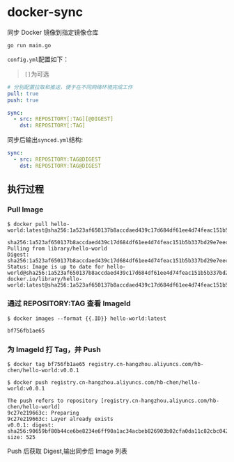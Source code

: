 # docker-sync

同步 Docker 镜像到指定镜像仓库

```shell
go run main.go
```

`config.yml`配置如下：

> `[]`为可选

```yaml
# 分别配置拉取和推送，便于在不同网络环境完成工作
pull: true
push: true

sync:
  - src: REPOSITORY[:TAG][@DIGEST]
    dst: REPOSITORY[:TAG]
```

同步后输出`synced.yml`结构:

```yaml
sync:
  - src: REPOSITORY:TAG@DIGEST
    dst: REPOSITORY:TAG@DIGEST
```

## 执行过程

### Pull Image

```shell script
$ docker pull hello-world:latest@sha256:1a523af650137b8accdaed439c17d684df61ee4d74feac151b5b337bd29e7eec

sha256:1a523af650137b8accdaed439c17d684df61ee4d74feac151b5b337bd29e7eec: Pulling from library/hello-world
Digest: sha256:1a523af650137b8accdaed439c17d684df61ee4d74feac151b5b337bd29e7eec
Status: Image is up to date for hello-world@sha256:1a523af650137b8accdaed439c17d684df61ee4d74feac151b5b337bd29e7eec
docker.io/library/hello-world:latest@sha256:1a523af650137b8accdaed439c17d684df61ee4d74feac151b5b337bd29e7eec
```

### 通过 REPOSITORY:TAG 查看 ImageId

```shell script
$ docker images --format {{.ID}} hello-world:latest

bf756fb1ae65
```

### 为 ImageId 打 Tag，并 Push

```shell script
$ docker tag bf756fb1ae65 registry.cn-hangzhou.aliyuncs.com/hb-chen/hello-world:v0.0.1
```

```shell script
$ docker push registry.cn-hangzhou.aliyuncs.com/hb-chen/hello-world:v0.0.1

The push refers to repository [registry.cn-hangzhou.aliyuncs.com/hb-chen/hello-world]
9c27e219663c: Preparing
9c27e219663c: Layer already exists
v0.0.1: digest: sha256:90659bf80b44ce6be8234e6ff90a1ac34acbeb826903b02cfa0da11c82cbc042 size: 525
```

Push 后获取 Digest,输出同步后 Image 列表
